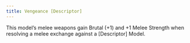```yaml
---
title: Vengeance [Descriptor]
---
```

This model’s melee weapons gain Brutal (+1) and +1 Melee Strength when resolving a melee exchange against a [Descriptor] Model.